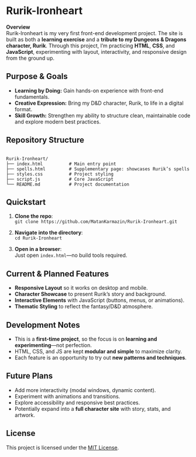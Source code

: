 # Rurik-Ironheart

**Overview**  
Rurik-Ironheart is my very first front-end development project. The site is built as both a **learning exercise** and a **tribute to my Dungeons & Dragons character, Rurik**. Through this project, I’m practicing **HTML**, **CSS**, and **JavaScript**, experimenting with layout, interactivity, and responsive design from the ground up.

## Purpose & Goals

- **Learning by Doing:** Gain hands-on experience with front-end fundamentals.
- **Creative Expression:** Bring my D&D character, Rurik, to life in a digital format.
- **Skill Growth:** Strengthen my ability to structure clean, maintainable code and explore modern best practices.

## Repository Structure

```

Rurik-Ironheart/
├── index.html          # Main entry point
├── spells.html         # Supplementary page: showcases Rurik’s spells
├── styles.css          # Project styling
├── script.js           # Core JavaScript
└── README.md           # Project documentation

```

## Quickstart

1. **Clone the repo**:  
   `git clone https://github.com/MatanKarmazin/Rurik-Ironheart.git`

2. **Navigate into the directory**:  
   `cd Rurik-Ironheart`

3. **Open in a browser**:  
   Just open `index.html`—no build tools required.

## Current & Planned Features

- **Responsive Layout** so it works on desktop and mobile.  
- **Character Showcase** to present Rurik’s story and background.  
- **Interactive Elements** with JavaScript (buttons, menus, or animations).  
- **Thematic Styling** to reflect the fantasy/D&D atmosphere.  

## Development Notes

- This is a **first-time project**, so the focus is on **learning and experimenting**—not perfection.  
- HTML, CSS, and JS are kept **modular and simple** to maximize clarity.  
- Each feature is an opportunity to try out **new patterns and techniques**.  

## Future Plans

- Add more interactivity (modal windows, dynamic content).  
- Experiment with animations and transitions.  
- Explore accessibility and responsive best practices.  
- Potentially expand into a **full character site** with story, stats, and artwork.  

## License

This project is licensed under the [MIT License](./LICENSE).
